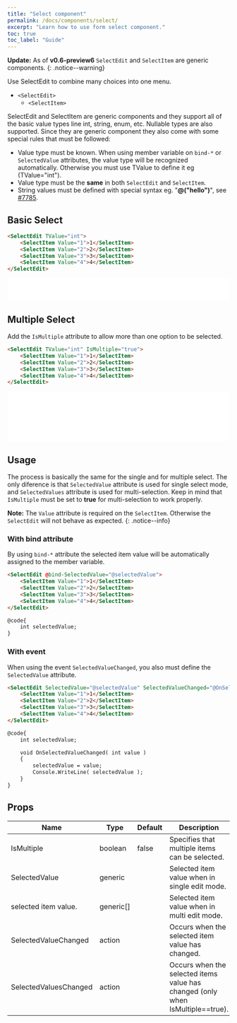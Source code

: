 ```yaml
---
title: "Select component"
permalink: /docs/components/select/
excerpt: "Learn how to use form select component."
toc: true
toc_label: "Guide"
---
```


**Update:** As of **v0.6-preview6** `SelectEdit` and `SelectItem` are generic components. 
{: .notice--warning}

Use SelectEdit to combine many choices into one menu.

- `<SelectEdit>`
  - `<SelectItem>`

SelectEdit and SelectItem are generic components and they support all of the basic value types line int, string, enum, etc. Nullable types are also supported. Since they are generic component they also come with some special rules that must be followed:

- Value type must be known. When using member variable on `bind-*` or `SelectedValue` attributes, the value type will be recognized automatically. Otherwise you must use TValue to define it eg (TValue="int").
- Value type must be the **same** in both `SelectEdit` and `SelectItem`.
- String values must be defined with special syntax eg. "**@("hello")**", see [#7785](https://github.com/aspnet/AspNetCore/issues/7785).

## Basic Select

```html
<SelectEdit TValue="int">
    <SelectItem Value="1">1</SelectItem>
    <SelectItem Value="2">2</SelectItem>
    <SelectItem Value="3">3</SelectItem>
    <SelectItem Value="4">4</SelectItem>
</SelectEdit>
```

<iframe src="/examples/forms/select-basic/" frameborder="0" scrolling="no" style="width:100%;height:50px;"></iframe>

## Multiple Select

Add the `IsMultiple` attribute to allow more than one option to be selected.

```html
<SelectEdit TValue="int" IsMultiple="true">
    <SelectItem Value="1">1</SelectItem>
    <SelectItem Value="2">2</SelectItem>
    <SelectItem Value="3">3</SelectItem>
    <SelectItem Value="4">4</SelectItem>
</SelectEdit>
```

<iframe src="/examples/forms/select-multiple/" frameborder="0" scrolling="no" style="width:100%;height:112px;"></iframe>

## Usage

The process is basically the same for the single and for multiple select. The only diference is that `SelectedValue` attribute is used for single select mode, and `SelectedValues` attribute is used for multi-selection. Keep in mind that `IsMultiple` must be set to **true** for multi-selection to work properly.

**Note:** The `Value` attribute is required on the `SelectItem`. Otherwise the `SelectEdit` will not behave as expected.
{: .notice--info}

### With bind attribute

By using `bind-*` attribute the selected item value will be automatically assigned to the member variable.

```html
<SelectEdit @bind-SelectedValue="@selectedValue">
    <SelectItem Value="1">1</SelectItem>
    <SelectItem Value="2">2</SelectItem>
    <SelectItem Value="3">3</SelectItem>
    <SelectItem Value="4">4</SelectItem>
</SelectEdit>

@code{
    int selectedValue;
}
```

### With event

When using the event `SelectedValueChanged`, you also must define the `SelectedValue` attribute.

```html
<SelectEdit SelectedValue="@selectedValue" SelectedValueChanged="@OnSelectedValueChanged">
    <SelectItem Value="1">1</SelectItem>
    <SelectItem Value="2">2</SelectItem>
    <SelectItem Value="3">3</SelectItem>
    <SelectItem Value="4">4</SelectItem>
</SelectEdit>

@code{
    int selectedValue;

    void OnSelectedValueChanged( int value )
    {
        selectedValue = value;
        Console.WriteLine( selectedValue );
    }
}
```

## Props

| Name                  | Type      | Default | Description                                                                                  |
|-----------------------|-----------|---------|----------------------------------------------------------------------------------------------|
| IsMultiple            | boolean   | false   | Specifies that multiple items can be selected.                                               |
| SelectedValue         | generic   |         | Selected item value when in single edit mode.                                                |
| selected item value.  | generic[] |         | Selected item value when in multi edit mode.                                                 |
| SelectedValueChanged  | action    |         | Occurs when the selected item value has changed.                                             |
| SelectedValuesChanged | action    |         | Occurs when the selected items value has changed (only when IsMultiple==true).               |